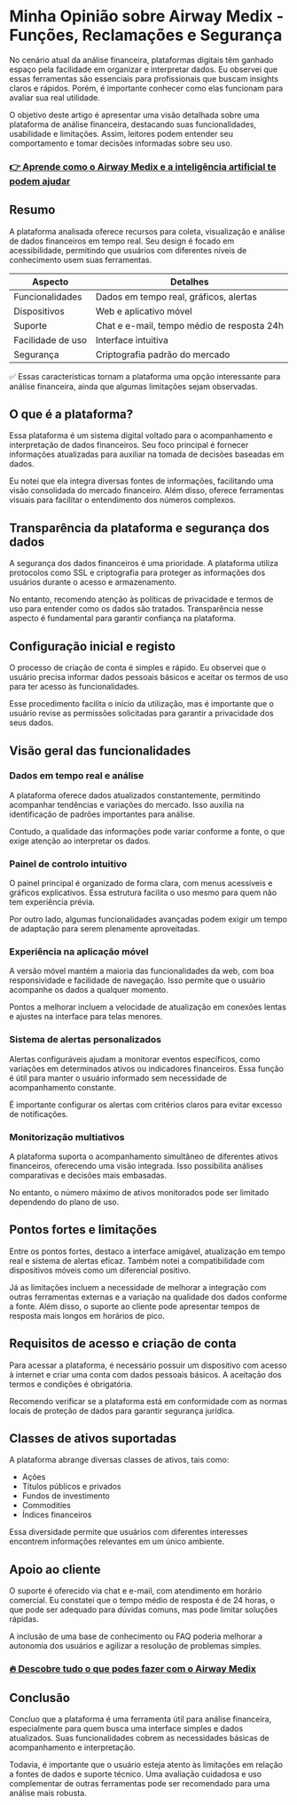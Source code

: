 # Minha Opinião sobre Airway Medix  - Funções, Reclamações e Segurança
 

No cenário atual da análise financeira, plataformas digitais têm ganhado espaço pela facilidade em organizar e interpretar dados. Eu observei que essas ferramentas são essenciais para profissionais que buscam insights claros e rápidos. Porém, é importante conhecer como elas funcionam para avaliar sua real utilidade.

O objetivo deste artigo é apresentar uma visão detalhada sobre uma plataforma de análise financeira, destacando suas funcionalidades, usabilidade e limitações. Assim, leitores podem entender seu comportamento e tomar decisões informadas sobre seu uso.

### [👉 Aprende como o Airway Medix e a inteligência artificial te podem ajudar](https://tinyurl.com/28zp4j8t)
## Resumo

A plataforma analisada oferece recursos para coleta, visualização e análise de dados financeiros em tempo real. Seu design é focado em acessibilidade, permitindo que usuários com diferentes níveis de conhecimento usem suas ferramentas.

| Aspecto             | Detalhes                            |
|---------------------|-----------------------------------|
| Funcionalidades      | Dados em tempo real, gráficos, alertas |
| Dispositivos        | Web e aplicativo móvel             |
| Suporte             | Chat e e-mail, tempo médio de resposta 24h |
| Facilidade de uso   | Interface intuitiva                |
| Segurança           | Criptografia padrão do mercado    |

✅ Essas características tornam a plataforma uma opção interessante para análise financeira, ainda que algumas limitações sejam observadas.

## O que é a plataforma?

Essa plataforma é um sistema digital voltado para o acompanhamento e interpretação de dados financeiros. Seu foco principal é fornecer informações atualizadas para auxiliar na tomada de decisões baseadas em dados.

Eu notei que ela integra diversas fontes de informações, facilitando uma visão consolidada do mercado financeiro. Além disso, oferece ferramentas visuais para facilitar o entendimento dos números complexos.

## Transparência da plataforma e segurança dos dados

A segurança dos dados financeiros é uma prioridade. A plataforma utiliza protocolos como SSL e criptografia para proteger as informações dos usuários durante o acesso e armazenamento.

No entanto, recomendo atenção às políticas de privacidade e termos de uso para entender como os dados são tratados. Transparência nesse aspecto é fundamental para garantir confiança na plataforma.

## Configuração inicial e registo

O processo de criação de conta é simples e rápido. Eu observei que o usuário precisa informar dados pessoais básicos e aceitar os termos de uso para ter acesso às funcionalidades.

Esse procedimento facilita o início da utilização, mas é importante que o usuário revise as permissões solicitadas para garantir a privacidade dos seus dados.

## Visão geral das funcionalidades

### Dados em tempo real e análise

A plataforma oferece dados atualizados constantemente, permitindo acompanhar tendências e variações do mercado. Isso auxilia na identificação de padrões importantes para análise.

Contudo, a qualidade das informações pode variar conforme a fonte, o que exige atenção ao interpretar os dados.

### Painel de controlo intuitivo

O painel principal é organizado de forma clara, com menus acessíveis e gráficos explicativos. Essa estrutura facilita o uso mesmo para quem não tem experiência prévia.

Por outro lado, algumas funcionalidades avançadas podem exigir um tempo de adaptação para serem plenamente aproveitadas.

### Experiência na aplicação móvel

A versão móvel mantém a maioria das funcionalidades da web, com boa responsividade e facilidade de navegação. Isso permite que o usuário acompanhe os dados a qualquer momento.

Pontos a melhorar incluem a velocidade de atualização em conexões lentas e ajustes na interface para telas menores.

### Sistema de alertas personalizados

Alertas configuráveis ajudam a monitorar eventos específicos, como variações em determinados ativos ou indicadores financeiros. Essa função é útil para manter o usuário informado sem necessidade de acompanhamento constante.

É importante configurar os alertas com critérios claros para evitar excesso de notificações.

### Monitorização multiativos

A plataforma suporta o acompanhamento simultâneo de diferentes ativos financeiros, oferecendo uma visão integrada. Isso possibilita análises comparativas e decisões mais embasadas.

No entanto, o número máximo de ativos monitorados pode ser limitado dependendo do plano de uso.

## Pontos fortes e limitações

Entre os pontos fortes, destaco a interface amigável, atualização em tempo real e sistema de alertas eficaz. Também notei a compatibilidade com dispositivos móveis como um diferencial positivo.

Já as limitações incluem a necessidade de melhorar a integração com outras ferramentas externas e a variação na qualidade dos dados conforme a fonte. Além disso, o suporte ao cliente pode apresentar tempos de resposta mais longos em horários de pico.

## Requisitos de acesso e criação de conta

Para acessar a plataforma, é necessário possuir um dispositivo com acesso à internet e criar uma conta com dados pessoais básicos. A aceitação dos termos e condições é obrigatória.

Recomendo verificar se a plataforma está em conformidade com as normas locais de proteção de dados para garantir segurança jurídica.

## Classes de ativos suportadas

A plataforma abrange diversas classes de ativos, tais como:

- Ações
- Títulos públicos e privados
- Fundos de investimento
- Commodities
- Índices financeiros

Essa diversidade permite que usuários com diferentes interesses encontrem informações relevantes em um único ambiente.

## Apoio ao cliente

O suporte é oferecido via chat e e-mail, com atendimento em horário comercial. Eu constatei que o tempo médio de resposta é de 24 horas, o que pode ser adequado para dúvidas comuns, mas pode limitar soluções rápidas.

A inclusão de uma base de conhecimento ou FAQ poderia melhorar a autonomia dos usuários e agilizar a resolução de problemas simples.

### [🔥 Descobre tudo o que podes fazer com o Airway Medix](https://tinyurl.com/28zp4j8t)
## Conclusão

Concluo que a plataforma é uma ferramenta útil para análise financeira, especialmente para quem busca uma interface simples e dados atualizados. Suas funcionalidades cobrem as necessidades básicas de acompanhamento e interpretação.

Todavia, é importante que o usuário esteja atento às limitações em relação a fontes de dados e suporte técnico. Uma avaliação cuidadosa e uso complementar de outras ferramentas pode ser recomendado para uma análise mais robusta.